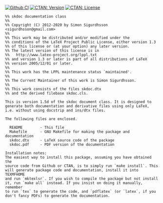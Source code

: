 [![Github CI](https://img.shields.io/github/actions/workflow/status/urdh/skdoc/continuous-integration)](https://github.com/urdh/skdoc/actions/workflows/continuous-integration.yml)
[![CTAN: Version](https://img.shields.io/ctan/v/skdoc)](http://www.ctan.org/pkg/skdoc)
[![CTAN: License](https://img.shields.io/ctan/l/skdoc)](http://www.ctan.org/pkg/skdoc)
```
%% skdoc documentation class
%%
%% Copyright (C) 2012-2020 by Simon Sigurdhsson <sigurdhsson@gmail.com>
%%
%% This work may be distributed and/or modified under the
%% conditions of the LaTeX Project Public License, either version 1.3
%% of this license or (at your option) any later version.
%% The latest version of this license is in
%%   http://www.latex-project.org/lppl.txt
%% and version 1.3 or later is part of all distributions of LaTeX
%% version 2005/12/01 or later.
%%
%% This work has the LPPL maintenance status `maintained'.
%%
%% The Current Maintainer of this work is Simon Sigurdhsson.
%%
%% This work consists of the files skdoc.dtx
%% and the derived filebase skdoc.cls.

This is version 1.5d of the skdoc document class. It is designed to
generate both documentation and derivative files using only LaTeX,
i.e. without using docstrip and ins/dtx files.

The following files are enclosed.

  README        - This file
  Makefile      - GNU Makefile for making the package and documentation
  skdoc.dtx     - LaTeX source code of the package
  skdoc.pdf     - PDF version of the documentation

Installation notes:
The easiest way to install this package, assuming you have obtained the
source code from Github or CTAN, is to simply run `make install`. This
will generate package code and documentation, install it into TEXMFHOME
and run `mktexlsr`. If you wish to compile the package but not install
it, run `make all` instead. If you insist on doing it manually, remember
to run `tex` to generate the code, and `pdflatex` (or `latex`, if you
don't fancy PDFs) to generate the documentation.
```
